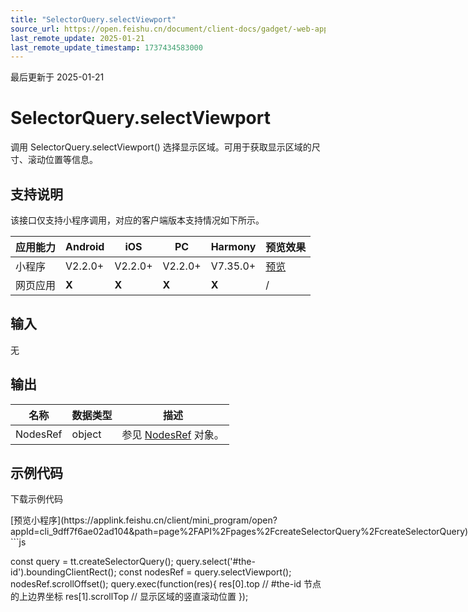```yaml
---
title: "SelectorQuery.selectViewport"
source_url: https://open.feishu.cn/document/client-docs/gadget/-web-app-api/ttml/selectorquery/selectviewport
last_remote_update: 2025-01-21
last_remote_update_timestamp: 1737434583000
---
```

最后更新于 2025-01-21

# SelectorQuery.selectViewport

调用 SelectorQuery.selectViewport() 选择显示区域。可用于获取显示区域的尺寸、滚动位置等信息。

## 支持说明

该接口仅支持小程序调用，对应的客户端版本支持情况如下所示。

应用能力 | Android | iOS | PC | Harmony | 预览效果
--- | --- | --- | --- | --- | ---
小程序 | V2.2.0+ | V2.2.0+ | V2.2.0+ | V7.35.0+ | [预览](https://applink.feishu.cn/client/mini_program/open?appId=cli_9dff7f6ae02ad104&path=page%2FAPI%2Fpages%2FcreateSelectorQuery%2FcreateSelectorQuery)
网页应用 | **X** | **X** | **X** | **X** | /

## 输入
无

## 输出

名称 | 数据类型 | 描述
--- | --- | ---
NodesRef | object | 参见 [NodesRef](https://open.feishu.cn/document/uYjL24iN/uUjN24SN2YjL1YjN/nodesref/nodesref) 对象。

## 示例代码

<md-download-code href="https://open.feishu.cn/document/uYjL24iN/uYDM04iNwQjL2ADN" mobileDisplay="none">下载示例代码</md-download-code>

<div style="display: flex">
          [预览小程序](https://applink.feishu.cn/client/mini_program/open?appId=cli_9dff7f6ae02ad104&path=page%2FAPI%2Fpages%2FcreateSelectorQuery%2FcreateSelectorQuery)

</div> 
```js

const query = tt.createSelectorQuery();
query.select('#the-id').boundingClientRect();
const nodesRef = query.selectViewport();
nodesRef.scrollOffset();
query.exec(function(res){
  res[0].top       // #the-id 节点的上边界坐标
  res[1].scrollTop // 显示区域的竖直滚动位置
});
```
